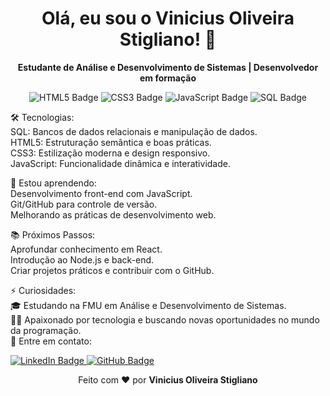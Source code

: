 <h1 align="center">Olá, eu sou o Vinicius Oliveira Stigliano! 👋</h1> <p align="center"> <strong>Estudante de Análise e Desenvolvimento de Sistemas | Desenvolvedor em formação</strong> </p> <p align="center"> <img src="https://img.shields.io/badge/HTML5-E34F26?style=for-the-badge&logo=html5&logoColor=white" alt="HTML5 Badge" /> <img src="https://img.shields.io/badge/CSS3-1572B6?style=for-the-badge&logo=css3&logoColor=white" alt="CSS3 Badge" /> <img src="https://img.shields.io/badge/JavaScript-F7DF1E?style=for-the-badge&logo=javascript&logoColor=black" alt="JavaScript Badge" /> <img src="https://img.shields.io/badge/SQL-4479A1?style=for-the-badge&logo=postgresql&logoColor=white" alt="SQL Badge" /> </p>

🛠 Tecnologias: </br>
SQL: Bancos de dados relacionais e manipulação de dados. </br>
HTML5: Estruturação semântica e boas práticas.</br>
CSS3: Estilização moderna e design responsivo.</br>
JavaScript: Funcionalidade dinâmica e interatividade.</br>

🚀 Estou aprendendo: </br>
Desenvolvimento front-end com JavaScript. </br>
Git/GitHub para controle de versão. </br>
Melhorando as práticas de desenvolvimento web. </br>

📚 Próximos Passos: </br>
Aprofundar conhecimento em React. </br>
Introdução ao Node.js e back-end. </br>
Criar projetos práticos e contribuir com o GitHub. </br>

⚡ Curiosidades: </br>
🎓 Estudando na FMU em Análise e Desenvolvimento de Sistemas. </br>
👨‍💻 Apaixonado por tecnologia e buscando novas oportunidades no mundo da programação. </br>
💬 Entre em contato: 
<p align="left"> <a href="https://www.linkedin.com/in/vinicius-stigliano/" target="_blank"> <img src="https://img.shields.io/badge/LinkedIn-blue?style=flat-square&logo=linkedin&logoColor=white" alt="LinkedIn Badge" /> </a> <a href="https://github.com/seu-usuario" target="_blank"> <img src="https://img.shields.io/badge/GitHub-181717?style=flat-square&logo=github&logoColor=white" alt="GitHub Badge" /> </a> </p>
<p align="center"> Feito com ❤️ por <strong>Vinicius Oliveira Stigliano</strong> </p>
